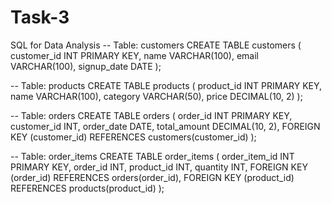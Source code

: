 # Task-3
SQL for Data Analysis
-- Table: customers
CREATE TABLE customers (
    customer_id INT PRIMARY KEY,
    name VARCHAR(100),
    email VARCHAR(100),
    signup_date DATE
);

-- Table: products
CREATE TABLE products (
    product_id INT PRIMARY KEY,
    name VARCHAR(100),
    category VARCHAR(50),
    price DECIMAL(10, 2)
);

-- Table: orders
CREATE TABLE orders (
    order_id INT PRIMARY KEY,
    customer_id INT,
    order_date DATE,
    total_amount DECIMAL(10, 2),
    FOREIGN KEY (customer_id) REFERENCES customers(customer_id)
);

-- Table: order_items
CREATE TABLE order_items (
    order_item_id INT PRIMARY KEY,
    order_id INT,
    product_id INT,
    quantity INT,
    FOREIGN KEY (order_id) REFERENCES orders(order_id),
    FOREIGN KEY (product_id) REFERENCES products(product_id)
);
